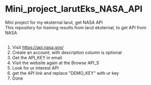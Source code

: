 # Mini_project_larutEks_NASA_API
Mini project for my eksternal larut, get NASA API 
<br>
This repository for training results from larut eksternal, to get API from NASA
<br>
<br>
1. Visit https://api.nasa.gov/
2. Create an account, with description column is optional
3. Get the API_KEY in email
4. Visit the website again at the Browse API_S
5. Look for ur interest API
6. get the API link and replace "DEMO_KEY" with ur key
7. Done


